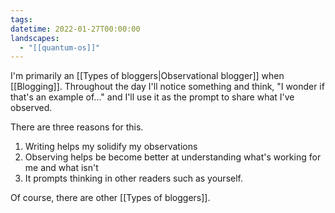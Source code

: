 ```yaml
---
tags:
datetime: 2022-01-27T00:00:00
landscapes:
  - "[[quantum-os]]"
---
```


I'm primarily an [[Types of bloggers|Observational blogger]] when [[Blogging]]. Throughout the day I'll notice something and think, "I wonder if that's an example of..." and I'll use it as the prompt to share what I've observed.

There are three reasons for this.

1. Writing helps my solidify my observations
2. Observing helps be become better at understanding what's working for me and what isn't
3. It prompts thinking in other readers such as yourself.

Of course, there are other [[Types of bloggers]].